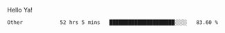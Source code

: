 Hello Ya!

<!--START_SECTION:waka-->

```text
Other            52 hrs 5 mins   █████████████████████░░░░   83.60 %
```

<!--END_SECTION:waka-->
